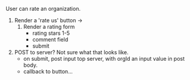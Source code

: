 User can rate an organization.
1. Render a 'rate us' button ->
    1. Render a rating form
        - rating stars 1-5
        - comment field
        - submit
2. POST to server? Not sure what that looks like.
    - on submit, post input top server, with orgId an input value in post body.
    - callback to button...